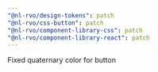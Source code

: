 ```yaml
---
"@nl-rvo/design-tokens": patch
"@nl-rvo/css-button": patch
"@nl-rvo/component-library-css": patch
"@nl-rvo/component-library-react": patch
---
```


Fixed quaternary color for button
